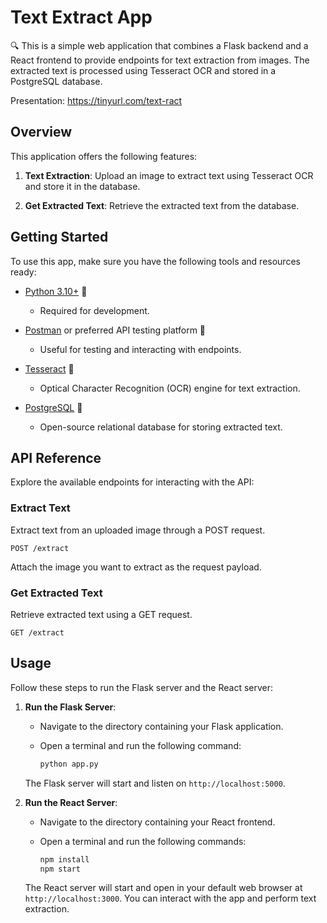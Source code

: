 
# Text Extract App

🔍 This is a simple web application that combines a Flask backend and a React frontend to provide endpoints for text extraction from images. The extracted text is processed using Tesseract OCR and stored in a PostgreSQL database.

Presentation: https://tinyurl.com/text-ract

## Overview

This application offers the following features:

1. **Text Extraction**: Upload an image to extract text using Tesseract OCR and store it in the database.

2. **Get Extracted Text**: Retrieve the extracted text from the database.

## Getting Started

To use this app, make sure you have the following tools and resources ready:

- [Python 3.10+](https://www.python.org/downloads/) 🐍
  - Required for development.
  
- [Postman](https://www.postman.com/downloads/) or preferred API testing platform 🚀
  - Useful for testing and interacting with endpoints.
  
- [Tesseract](https://github.com/tesseract-ocr/tesseract) 📄
  - Optical Character Recognition (OCR) engine for text extraction.
  
- [PostgreSQL](https://www.postgresql.org/download/) 🐘
  - Open-source relational database for storing extracted text.

## API Reference

Explore the available endpoints for interacting with the API:

### Extract Text

Extract text from an uploaded image through a POST request.

```http
POST /extract
```

Attach the image you want to extract as the request payload.

### Get Extracted Text

Retrieve extracted text using a GET request.

```http
GET /extract
```

## Usage

Follow these steps to run the Flask server and the React server:

1. **Run the Flask Server**:

   - Navigate to the directory containing your Flask application.
   - Open a terminal and run the following command:

     ```bash
     python app.py
     ```

   The Flask server will start and listen on `http://localhost:5000`.

2. **Run the React Server**:

   - Navigate to the directory containing your React frontend.
   - Open a terminal and run the following commands:

     ```bash
     npm install
     npm start
     ```

   The React server will start and open in your default web browser at `http://localhost:3000`. You can interact with the app and perform text extraction.
